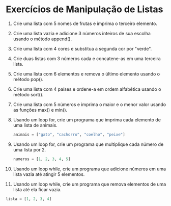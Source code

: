 # Exercícios de Manipulação de Listas

1. Crie uma lista com 5 nomes de frutas e imprima o terceiro elemento.

2. Crie uma lista vazia e adicione 3 números inteiros de sua escolha usando o método append().

3. Crie uma lista com 4 cores e substitua a segunda cor por "verde".

4. Crie duas listas com 3 números cada e concatene-as em uma terceira lista.

5. Crie uma lista com 6 elementos e remova o último elemento usando o método pop().

6. Crie uma lista com 4 países e ordene-a em ordem alfabética usando o método sort().

7. Crie uma lista com 5 números e imprima o maior e o menor valor usando as funções max() e min().

8. Usando um loop for, crie um programa que imprima cada elemento de uma lista de animais.
   ```python
   animais = ["gato", "cachorro", "coelho", "peixe"]
   ```

9. Usando um loop for, crie um programa que multiplique cada número de uma lista por 2.
   ```python
   numeros = [1, 2, 3, 4, 5]
   ```

10. Usando um loop while, crie um programa que adicione números em uma lista vazia até atingir 5 elementos.

11. Usando um loop while, crie um programa que remova elementos de uma lista até ela ficar vazia.
   ```python
   lista = [1, 2, 3, 4]
   ```